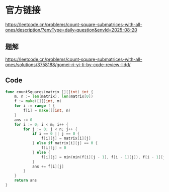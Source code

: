 # 官方链接
https://leetcode.cn/problems/count-square-submatrices-with-all-ones/description/?envType=daily-question&envId=2025-08-20

## 题解
https://leetcode.cn/problems/count-square-submatrices-with-all-ones/solutions/3758188/gomei-ri-yi-ti-by-code-review-lidd/

## Code
```go
func countSquares(matrix [][]int) int {
    m, n := len(matrix), len(matrix[0])
    f := make([][]int, m)
    for i := range f {
        f[i] = make([]int, n)
    }
    ans := 0
    for i := 0; i < m; i++ {
        for j := 0; j < n; j++ {
            if i == 0 || j == 0 {
                f[i][j] = matrix[i][j]
            } else if matrix[i][j] == 0 {
                f[i][j] = 0
            } else {
                f[i][j] = min(min(f[i][j - 1], f[i - 1][j]), f[i - 1][j - 1]) + 1
            }
            ans += f[i][j]
        }
    }
    return ans
}
```